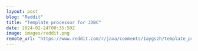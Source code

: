 ```yaml
---
layout: post
blog: "Reddit"
title: "Template processor for JDBC"
date: 2024-02-24T00:35:50Z
image: images/reddit.png
remote_url: "https://www.reddit.com/r/java/comments/1aygszh/template_processor_for_jdbc/"
---
```

